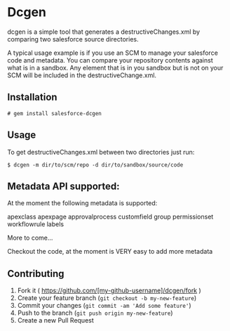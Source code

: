# Dcgen

dcgen is a simple tool that generates a destructiveChanges.xml by comparing
two salesforce source directories. 

A typical usage example is if you use an SCM to manage your salesforce code and
metadata. You can compare your repository contents against what is in a sandbox. 
Any element that is in you sandbox but is not on your SCM will be included in the
destructiveChange.xml.

## Installation

```
# gem install salesforce-dcgen
```
## Usage

To get destructiveChanges.xml between two directories just run:

```
$ dcgen -m dir/to/scm/repo -d dir/to/sandbox/source/code
```

## Metadata API supported:

At the moment the following metadata is supported:

apexclass
apexpage
approvalprocess
customfield
group
permissionset
workflowrule
labels

More to come...

Checkout the code, at the moment is VERY easy to add more metadata

## Contributing

1. Fork it ( https://github.com/[my-github-username]/dcgen/fork )
2. Create your feature branch (`git checkout -b my-new-feature`)
3. Commit your changes (`git commit -am 'Add some feature'`)
4. Push to the branch (`git push origin my-new-feature`)
5. Create a new Pull Request
